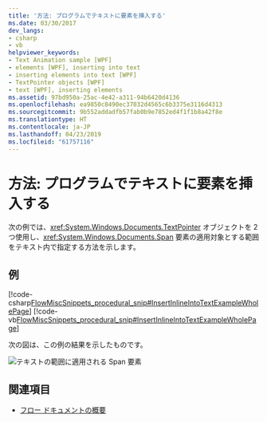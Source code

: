 ```yaml
---
title: '方法: プログラムでテキストに要素を挿入する'
ms.date: 03/30/2017
dev_langs:
- csharp
- vb
helpviewer_keywords:
- Text Animation sample [WPF]
- elements [WPF], inserting into text
- inserting elements into text [WPF]
- TextPointer objects [WPF]
- text [WPF], inserting elements
ms.assetid: 97bd950a-25ac-4e42-a311-94b6420d4136
ms.openlocfilehash: ea9850c8490ec37032d4565c6b3375e3116d4313
ms.sourcegitcommit: 9b552addadfb57fab0b9e7852ed4f1f1b8a42f8e
ms.translationtype: HT
ms.contentlocale: ja-JP
ms.lasthandoff: 04/23/2019
ms.locfileid: "61757116"
---
```

# <a name="how-to-insert-an-element-into-text-programmatically"></a>方法: プログラムでテキストに要素を挿入する
次の例では、<xref:System.Windows.Documents.TextPointer> オブジェクトを 2 つ使用し、<xref:System.Windows.Documents.Span> 要素の適用対象とする範囲をテキスト内で指定する方法を示します。  
  
## <a name="example"></a>例  
 [!code-csharp[FlowMiscSnippets_procedural_snip#InsertInlineIntoTextExampleWholePage](~/samples/snippets/csharp/VS_Snippets_Wpf/FlowMiscSnippets_procedural_snip/CSharp/InsertInlineIntoTextExample.cs#insertinlineintotextexamplewholepage)]
 [!code-vb[FlowMiscSnippets_procedural_snip#InsertInlineIntoTextExampleWholePage](~/samples/snippets/visualbasic/VS_Snippets_Wpf/FlowMiscSnippets_procedural_snip/VisualBasic/InsertInlineIntoTextExample.vb#insertinlineintotextexamplewholepage)]  
  
 次の図は、この例の結果を示したものです。  
  
 ![テキストの範囲に適用される Span 要素](./media/flow-insertelementintotextprogrammatically.png "Flow_InsertElementIntoTextProgrammatically")  
  
## <a name="see-also"></a>関連項目

- [フロー ドキュメントの概要](flow-document-overview.md)
